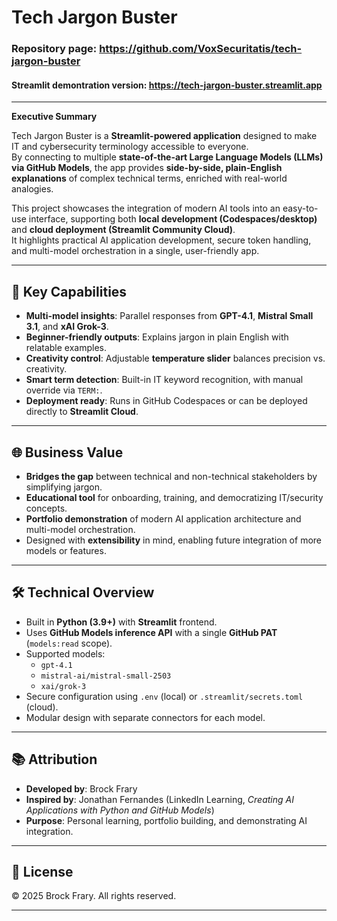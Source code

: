 # Tech Jargon Buster

### Repository page:  https://github.com/VoxSecuritatis/tech-jargon-buster

#### Streamlit demontration version:  https://tech-jargon-buster.streamlit.app

---

**Executive Summary**

Tech Jargon Buster is a **Streamlit-powered application** designed to make IT and cybersecurity terminology accessible to everyone.  
By connecting to multiple **state-of-the-art Large Language Models (LLMs) via GitHub Models**, the app provides **side-by-side, plain-English explanations** of complex technical terms, enriched with real-world analogies.

This project showcases the integration of modern AI tools into an easy-to-use interface, supporting both **local development (Codespaces/desktop)** and **cloud deployment (Streamlit Community Cloud)**.  
It highlights practical AI application development, secure token handling, and multi-model orchestration in a single, user-friendly app.

---

## 🚀 Key Capabilities

- **Multi-model insights**: Parallel responses from **GPT-4.1**, **Mistral Small 3.1**, and **xAI Grok-3**.
- **Beginner-friendly outputs**: Explains jargon in plain English with relatable examples.
- **Creativity control**: Adjustable **temperature slider** balances precision vs. creativity.
- **Smart term detection**: Built-in IT keyword recognition, with manual override via `TERM:`.
- **Deployment ready**: Runs in GitHub Codespaces or can be deployed directly to **Streamlit Cloud**.

---

## 🌐 Business Value

- **Bridges the gap** between technical and non-technical stakeholders by simplifying jargon.
- **Educational tool** for onboarding, training, and democratizing IT/security concepts.
- **Portfolio demonstration** of modern AI application architecture and multi-model orchestration.
- Designed with **extensibility** in mind, enabling future integration of more models or features.

---

## 🛠️ Technical Overview

- Built in **Python (3.9+)** with **Streamlit** frontend.
- Uses **GitHub Models inference API** with a single **GitHub PAT** (`models:read` scope).
- Supported models:
  - `gpt-4.1`
  - `mistral-ai/mistral-small-2503`
  - `xai/grok-3`
- Secure configuration using `.env` (local) or `.streamlit/secrets.toml` (cloud).
- Modular design with separate connectors for each model.

---

## 📚 Attribution

- **Developed by**: Brock Frary  
- **Inspired by**: Jonathan Fernandes (LinkedIn Learning, *Creating AI Applications with Python and GitHub Models*)  
- **Purpose**: Personal learning, portfolio building, and demonstrating AI integration.  

---

## 📄 License

© 2025 Brock Frary. All rights reserved.  

---

